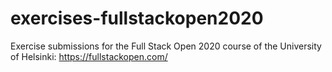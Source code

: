 # exercises-fullstackopen2020

Exercise submissions for the Full Stack Open 2020 course of the University of Helsinki: https://fullstackopen.com/

